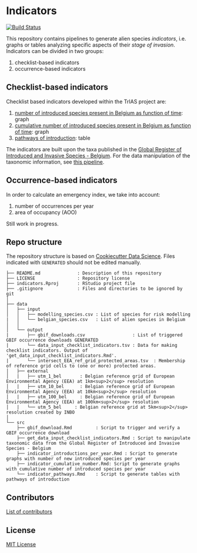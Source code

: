 # Indicators

[![Build Status](https://travis-ci.org/trias-project/indicators.svg?branch=master)](https://travis-ci.org/trias-project/indicators)

This repository contains pipelines to generate alien species _indicators_, i.e. graphs or tables analyzing specific aspects of their _stage of invasion_. Indicators can be divided in two groups:

1. checklist-based indicators
2. occurrence-based indicators

## Checklist-based indicators

Checklist based indicators developed within the TrIAS project are:

1. [number of introduced species present in Belgium as function of time](https://trias-project.github.io/indicators/indicator_introductions_per_year.html): graph
2. [cumulative number of introduced species present in Belgium as function of time](https://trias-project.github.io/indicators/indicator_cumulative_number.html): graph
3. [pathways of introduction](https://trias-project.github.io/indicators/indicator_pathways.html): table

The indicators are built upon the taxa published in the [Global Register of Introduced and Invasive Species - Belgium](https://doi.org/10.15468/xoidmd). For the data manipulation of the taxonomic information, see [this pipeline](https://github.com/trias-project/indicators/blob/master/src/get_data_input_checklist_indicators.Rmd).

## Occurrence-based indicators

In order to calculate an emergency index, we take into account:

1. number of occurrences per year
2. area of occupancy (AOO)

Still work in progress.

## Repo structure

The repository structure is based on [Cookiecutter Data Science](http://drivendata.github.io/cookiecutter-data-science/). Files indicated with `GENERATED` should not be edited manually.

```
├── README.md              : Description of this repository
├── LICENSE                : Repository license
├── indicators.Rproj       : RStudio project file
├── .gitignore             : Files and directories to be ignored by git
│
├── data
│   ├── input
│   │   ├── modelling_species.csv : List of species for risk modelling
|   │   └── belgian_species.csv   : List of alien species in Belgium
│   │
│   └── output
|       ├── gbif_downloads.csv                  : List of triggered GBIF occurrence downloads GENERATED
|       └── data_input_checklist_indicators.tsv : Data for making checklist indicators. Output of 'get_data_input_checklist_indicators.Rmd'.
|       └── intersect_EEA_ref_grid_protected_areas.tsv  : Membership of reference grid cells to (one or more) protected areas.
│   ├── external
│   |   ├── utm_1_bel       : Belgian reference grid of European Environmental Agency (EEA) at 1km<sup>2</sup> resolution
│   |   ├── utm_10_bel      : Belgian reference grid of European Environmental Agency (EEA) at 10km<sup>2</sup> resolution
│   |   ├── utm_100_bel     : Belgian reference grid of European Environmental Agency (EEA) at 100km<sup>2</sup> resolution
│   |   └── utm_5_bel     : Belgian reference grid at 5km<sup>2</sup> resolution created by INBO
│
└── src
    ├── gbif_download.Rmd         : Script to trigger and verify a GBIF occurrence download
    ├── get_data_input_checklist_indicators.Rmd : Script to manipulate taxonomic data from the Global Register of Introduced and Invasive Species - Belgium
    ├── indicator_introductions_per_year.Rmd : Script to generate graphs with number of new introduced species per year
    ├── indicator_cumulative_number.Rmd: Script to generate graphs with cumulative number of introduced species per year
    └── indicator_pathways.Rmd    : Script to generate tables with pathways of introduction
```

## Contributors

[List of contributors](https://github.com/trias-project/indicators/contributors)

## License

[MIT License](LICENSE)
